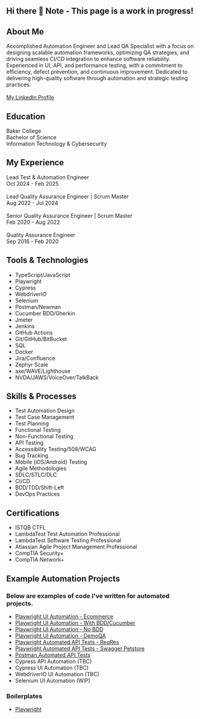 ## Hi there 👋 Note - This page is a work in progress!

## About Me
Accomplished Automation Engineer and Lead QA Specialist with a focus on designing scalable automation frameworks, optimizing QA strategies, and driving seamless CI/CD integration to enhance software reliability. Experienced in UI, API, and performance testing, with a commitment to efficiency, defect prevention, and continuous improvement. Dedicated to delivering high-quality software through automation and strategic testing practices.\
\
[My LinkedIn Profile](https://www.linkedin.com/in/garrett-dillon/)

## Education
Baker College\
Bachelor of Science\
Information Technology & Cybersecurity


## My Experience
Lead Test & Automation Engineer\
Oct 2024 - Feb 2025\
\
Lead Quality Assurance Engineer | Scrum Master\
Aug 2022 - Jul 2024\
\
Senior Quality Assurance Engineer | Scrum Master\
Feb 2020 - Aug 2022\
\
Quality Assurance Engineer\
Sep 2016 - Feb 2020


## Tools & Technologies

* TypeScript/JavaScript
* Playwright
* Cypress
* WebdriverIO
* Selenium
* Postman/Newman
* Cucumber BDD/Gherkin
* Jmeter
* Jenkins
* GitHub Actions
* Git/GitHub/BitBucket
* SQL
* Docker
* Jira/Confluence
* Zephyr Scale
* axe/WAVE/Lighthouse
* NVDA/JAWS/VoiceOver/TalkBack


## Skills & Processes
* Test Automation Design
* Test Case Management
* Test Planning
* Functional Testing
* Non-Functional Testing
* API Testing
* Accessibility Testing/508/WCAG
* Bug Tracking
* Mobile (iOS/Android) Testing
* Agile Methodologies
* SDLC/STLC/DLC
* CI/CD
* BDD/TDD/Shift-Left
* DevOps Practices


## Certifications
* ISTQB CTFL
* LambdaTest Test Automation Professional
* LambdaTest Software Testing Professional
* Atlassian Agile Project Management Professional
* CompTIA Security+
* CompTIA Network+


## Example Automation Projects
### Below are examples of code I've written for automated projects.
* [Playwright UI Automation - Ecommerce](https://github.com/gdautoqa/playwright-ecommerce)
* [Playwright UI Automation - With BDD/Cucumber](https://github.com/gdautoqa/playwright-ui-bdd-cucumber)
* [Playwright UI Automation - No BDD](https://github.com/gdautoqa/playwright-ui-no-bdd)
* [Playwright UI Automation - DemoQA](https://github.com/gdautoqa/playwright-ui-demoqa)
* [Playwright Automated API Tests - ReqRes](https://github.com/gdautoqa/playwright-automated-api-tests)
* [Playwright Automated API Tests - Swagger Petstore](https://github.com/gdautoqa/playwright-api-petstore)
* [Postman Automated API Tests](https://github.com/gdautoqa/postman-automated-api-tests)
* Cypress API Automation (TBC)
* Cypress UI Automation (TBC)
* WebdriverIO UI Automation (TBC)
* Selenium UI Automation (WIP)


### Boilerplates
* [Playwright](https://github.com/gdautoqa/playwright-boilerplate)
